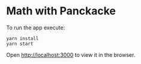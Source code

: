 # Math with Panckacke

To run the app execute:

```
yarn install
yarn start
```

Open [http://localhost:3000](http://localhost:3000) to view it in the browser.
